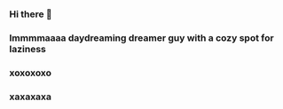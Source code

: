 ### Hi there 👋

### Immmmaaaa daydreaming dreamer guy with a cozy spot for laziness ###
### xoxoxoxo ###
### xaxaxaxa ###


